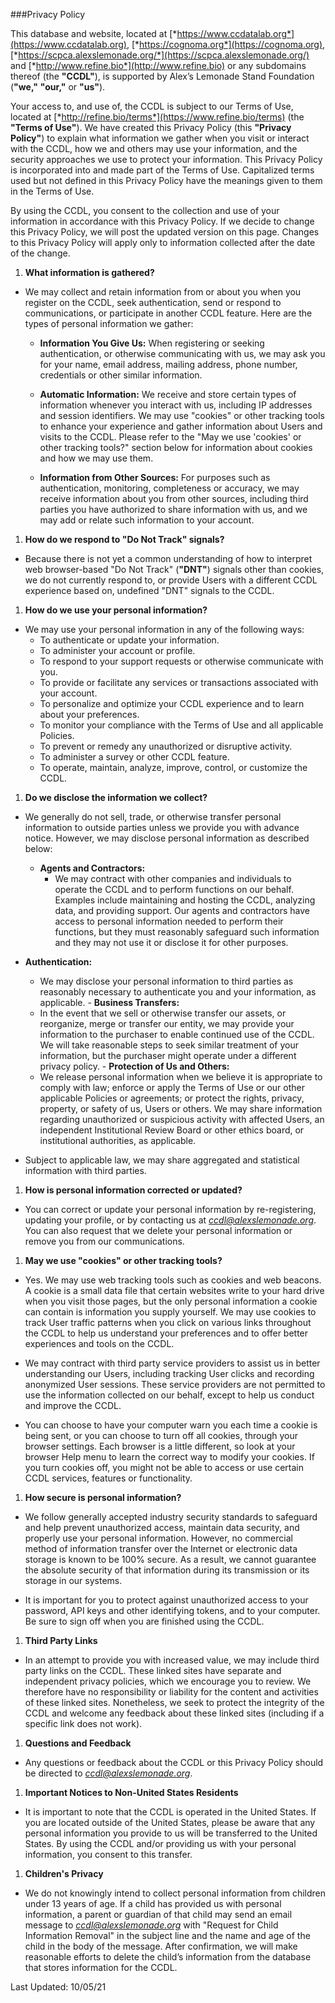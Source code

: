 ###Privacy Policy

This database and website, located at
[*https://www.ccdatalab.org*](https://www.ccdatalab.org),
[*https://cognoma.org*](https://cognoma.org),
[*https://scpca.alexslemonade.org/*](https://scpca.alexslemonade.org/)
and [*http://www.refine.bio*](http://www.refine.bio) or any subdomains
thereof (the **"CCDL"**), is supported by Alex’s Lemonade Stand
Foundation (**"we,"** **"our,"** or **"us"**).

Your access to, and use of, the CCDL is subject to our Terms of Use,
located at [*http://refine.bio/terms*](https://www.refine.bio/terms)
(the **"Terms of Use"**). We have created this Privacy Policy (this
**"Privacy Policy"**) to explain what information we gather when you
visit or interact with the CCDL, how we and others may use your
information, and the security approaches we use to protect your
information. This Privacy Policy is incorporated into and made part of
the Terms of Use. Capitalized terms used but not defined in this Privacy
Policy have the meanings given to them in the Terms of Use.

By using the CCDL, you consent to the collection and use of your
information in accordance with this Privacy Policy. If we decide to
change this Privacy Policy, we will post the updated version on this
page. Changes to this Privacy Policy will apply only to information
collected after the date of the change.

1.  **What information is gathered?**

  - We may collect and retain information from or about you when you
    register on the CCDL, seek authentication, send or respond to
    communications, or participate in another CCDL feature. Here are the
    types of personal information we gather:

    - **Information You Give Us:** When registering or seeking
        authentication, or otherwise communicating with us, we may ask
        you for your name, email address, mailing address, phone
        number, credentials or other similar information.

    - **Automatic Information:** We receive and store certain types of
        information whenever you interact with us, including IP
        addresses and session identifiers. We may use "cookies" or
        other tracking tools to enhance your experience and gather
        information about Users and visits to the CCDL. Please refer
        to the "May we use 'cookies' or other tracking tools?" section
        below for information about cookies and how we may use them.

    - **Information from Other Sources:** For purposes such as
        authentication, monitoring, completeness or accuracy, we may
        receive information about you from other sources, including
        third parties you have authorized to share information with
        us, and we may add or relate such information to your
        account.

1.  **How do we respond to "Do Not Track" signals?**

  - Because there is not yet a common understanding of how to interpret web
    browser-based "Do Not Track" (**"DNT"**) signals other than cookies, we
    do not currently respond to, or provide Users with a different CCDL
    experience based on, undefined "DNT" signals to the CCDL.

1.  **How do we use your personal information?**

  - We may use your personal information in any of the following ways:
    -   To authenticate or update your information.
    -   To administer your account or profile.
    -   To respond to your support requests or otherwise communicate
        with you.
    -   To provide or facilitate any services or transactions associated
        with your account.
    -   To personalize and optimize your CCDL experience and to learn
        about your preferences.
    -   To monitor your compliance with the Terms of Use and all
        applicable Policies.
    -   To prevent or remedy any unauthorized or disruptive activity.
    -   To administer a survey or other CCDL feature.
    -   To operate, maintain, analyze, improve, control, or customize
        the CCDL.

1.  **Do we disclose the information we collect?**
  - We generally do not sell, trade, or otherwise transfer personal
    information to outside parties unless we provide you with advance
    notice. However, we may disclose personal information as described
    below:
    - **Agents and Contractors:**
      - We may contract with other companies
        and individuals to operate the CCDL and to perform functions
        on our behalf. Examples include maintaining and hosting the
        CCDL, analyzing data, and providing support. Our agents and
        contractors have access to personal information needed to
        perform their functions, but they must reasonably safeguard
        such information and they may not use it or disclose it for
        other purposes.
   - **Authentication:**
      - We may disclose your personal information to
          third parties as reasonably necessary to authenticate you and
          your information, as applicable.
    - **Business Transfers:**
      - In the event that we sell or otherwise
        transfer our assets, or reorganize, merge or transfer our
        entity, we may provide your information to the purchaser to
        enable continued use of the CCDL. We will take reasonable
        steps to seek similar treatment of your information, but the
        purchaser might operate under a different privacy policy.
    - **Protection of Us and Others:**
      - We release personal information
        when we believe it is appropriate to comply with law; enforce
        or apply the Terms of Use or our other applicable Policies or
        agreements; or protect the rights, privacy, property, or
        safety of us, Users or others. We may share information
        regarding unauthorized or suspicious activity with affected
        Users, an independent Institutional Review Board or other
        ethics board, or institutional authorities, as applicable.

  - Subject to applicable law, we may share aggregated and statistical
  information with third parties.

1.  **How is personal information corrected or updated?**
  - You can correct or update your personal information by re-registering,
  updating your profile, or by contacting us at
  [*ccdl@alexslemonade.org*](mailto:ccdl@alexslemonade.org). You can also
  request that we delete your personal information or remove you from our
  communications.

1.  **May we use "cookies" or other tracking tools?**

  - Yes. We may use web tracking tools such as cookies and web beacons. A
  cookie is a small data file that certain websites write to your hard
  drive when you visit those pages, but the only personal information a
  cookie can contain is information you supply yourself. We may use
  cookies to track User traffic patterns when you click on various links
  throughout the CCDL to help us understand your preferences and to offer
  better experiences and tools on the CCDL.

  - We may contract with third party service providers to assist us in
  better understanding our Users, including tracking User clicks and
  recording anonymized User sessions. These service providers are not
  permitted to use the information collected on our behalf, except to help
  us conduct and improve the CCDL.

  - You can choose to have your computer warn you each time a cookie is
  being sent, or you can choose to turn off all cookies, through your
  browser settings. Each browser is a little different, so look at your
  browser Help menu to learn the correct way to modify your cookies. If
  you turn cookies off, you might not be able to access or use certain
  CCDL services, features or functionality.

1.  **How secure is personal information?**
  - We follow generally accepted industry security standards to safeguard
  and help prevent unauthorized access, maintain data security, and
  properly use your personal information. However, no commercial method of
  information transfer over the Internet or electronic data storage is
  known to be 100% secure. As a result, we cannot guarantee the absolute
  security of that information during its transmission or its storage in
  our systems.

  - It is important for you to protect against unauthorized access to your
  password, API keys and other identifying tokens, and to your computer.
  Be sure to sign off when you are finished using the CCDL.

1.  **Third Party Links**
  - In an attempt to provide you with increased value, we may include third
  party links on the CCDL. These linked sites have separate and
  independent privacy policies, which we encourage you to review. We
  therefore have no responsibility or liability for the content and
  activities of these linked sites. Nonetheless, we seek to protect the
  integrity of the CCDL and welcome any feedback about these linked sites
  (including if a specific link does not work).

1.  **Questions and Feedback**
   - Any questions or feedback about the CCDL or this Privacy Policy should
  be directed to
  [*ccdl@alexslemonade.org*](mailto:ccdl@alexslemonade.org).

1.  **Important Notices to Non-United States Residents**
  - It is important to note that the CCDL is operated in the United States.
  If you are located outside of the United States, please be aware that
  any personal information you provide to us will be transferred to the
  United States. By using the CCDL and/or providing us with your personal
  information, you consent to this transfer.

1.  **Children's Privacy**
  - We do not knowingly intend to collect personal information from children
  under 13 years of age. If a child has provided us with personal
  information, a parent or guardian of that child may send an email
  message to [*ccdl@alexslemonade.org*](mailto:ccdl@alexslemonade.org)
  with "Request for Child Information Removal" in the subject line and the
  name and age of the child in the body of the message. After
  confirmation, we will make reasonable efforts to delete the child’s
  information from the database that stores information for the CCDL.

Last Updated: 10/05/21
